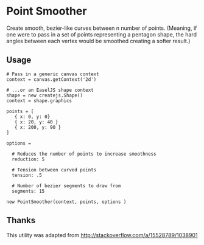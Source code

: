 Point Smoother
==============

Create smooth, bezier-like curves between n number of points.  (Meaning, if one were to pass in a set of points representing a pentagon shape, the hard angles between each vertex would be smoothed creating a softer result.)

Usage
------

```
# Pass in a generic canvas context
context = canvas.getContext('2d')

# ...or an EaselJS shape context
shape = new createjs.Shape()
context = shape.graphics

points = [
   { x: 0, y: 0}
   { x: 20, y: 40 }
   { x: 200, y: 90 }
]

options =

  # Reduces the number of points to increase smoothness
  reduction: 5

  # Tension between curved points
  tension: .5

  # Number of bezier segments to draw from
  segments: 15

new PointSmoother(context, points, options )
```


Thanks
------
This utility was adapted from http://stackoverflow.com/a/15528789/1038901